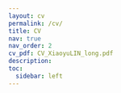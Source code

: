 ```yaml
---
layout: cv
permalink: /cv/
title: CV
nav: true
nav_order: 2
cv_pdf: CV_XiaoyuLIN_long.pdf
description: 
toc:
  sidebar: left
---
```


